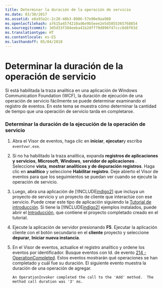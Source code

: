 ```yaml
---
title: Determinar la duración de la operación de servicio
ms.date: 03/30/2017
ms.assetid: e8a93a2c-2c20-48b3-8986-57e90e9aa908
ms.openlocfilehash: a7615a4574210ad6e9b5eee2e5d5855365768854
ms.sourcegitcommit: 3d5d33f384eeba41b2dff79d096f47ccc8d8f03d
ms.translationtype: HT
ms.contentlocale: es-ES
ms.lasthandoff: 05/04/2018
---
```

# <a name="determining-service-operation-duration"></a>Determinar la duración de la operación de servicio
Si está habilitada la traza analítica en una aplicación de Windows Communication Foundation (WCF), la duración de ejecución de una operación de servicio fácilmente se puede determinar examinando el registro de eventos.  En este tema se muestra cómo determinar la cantidad de tiempo que una operación de servicio tarda en completarse.  
  
### <a name="determining-service-operation-execution-duration"></a>Determinar la duración de la ejecución de la operación de servicio  
  
1.  Abra el Visor de eventos, haga clic en **iniciar**, **ejecutar**y escriba `eventvwr.exe`.  
  
2.  Si no ha habilitado la traza analítica, expanda **registros de aplicaciones y servicios**, **Microsoft**, **Windows**, **servidor de aplicaciones** . Seleccione **vista**, **mostrar analíticos y de depuración registros**. Haga clic en **analítico** y seleccione **Habilitar registro**. Deje abierto el Visor de eventos para que los seguimientos se puedan ver cuando se ejecute la operación de servicio.  
  
3.  Luego, abra una aplicación de [!INCLUDE[indigo2](../../../../../includes/indigo2-md.md)] que incluya un proyecto de servicio y un proyecto de cliente que interactúe con ese servicio.  Puede crear este tipo de aplicación siguiendo la [Tutorial de introducción](../../../../../docs/framework/wcf/getting-started-tutorial.md).  Si tiene la [!INCLUDE[indigo2](../../../../../includes/indigo2-md.md)] ejemplos instalados, puede abrir el [Introducción](../../../../../docs/framework/wcf/samples/getting-started-sample.md), que contiene el proyecto completado creado en el tutorial.  
  
4.  Ejecute la aplicación de servidor presionando **F5**. Ejecutar la aplicación cliente con el botón secundario en el **cliente** proyecto y seleccione **depurar**, **Iniciar nueva instancia**.  
  
5.  En el Visor de eventos, actualice el registro analítico y ordene los eventos por identificador.  Busque eventos con Id. de evento [214 - OperationCompleted](../../../../../docs/framework/wcf/diagnostics/etw/214-operationcompleted.md).  Estos eventos mostrarán qué operaciones se han completado y cuál fue su duración.  El siguiente evento muestra la duración de una operación de agregar.  
  
    ```Output  
    An OperationInvoker completed the call to the 'Add' method.  The method call duration was '3' ms.  
    ```

